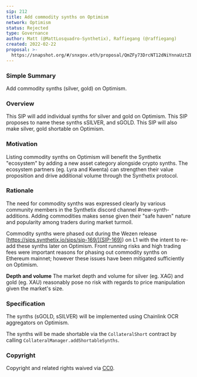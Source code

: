 ```yaml
---
sip: 212
title: Add commodity synths on Optimism
network: Optimism
status: Rejected
type: Governance
author: Matt (@MattLosquadro-Synthetix), Raffiegang (@raffiegang)
created: 2022-02-22
proposal: >-
  https://snapshot.org/#/snxgov.eth/proposal/QmZFy73DrcNT12dNiYnnaUztZBU4HLNxM8MYE7x4sbauyh
---
```


### Simple Summary

Add commodity synths (silver, gold) on Optimism.

### Overview

This SIP will add individual synths for silver and gold on Optimism. This SIP proposes to name these synths sSILVER, and sGOLD. This SIP will also make silver, gold shortable on Optimism.

### Motivation

Listing commodity synths on Optimism will benefit the Synthetix "ecosystem" by adding a new asset category alongside crypto synths. The ecosystem partners (eg. Lyra and Kwenta) can strengthen their value proposition and drive additional volume through the Synthetix protocol.

### Rationale

The need for commodity synths was expressed clearly by various community members in the Synthetix discord channel #new-synth-additions. Adding commodities makes sense given their "safe haven" nature and popularity among traders during market turmoil.

Commodity synths were phased out during the Wezen release [https://sips.synthetix.io/sips/sip-169/](SIP-169)) on L1 with the intent to re-add these synths later on Optimism. Front running risks and high trading fees were important reasons for phasing out commodity synths on Ethereum mainnet; however these issues have been mitigated sufficiently on Optimism.

**Depth and volume**
The market depth and volume for silver (eg. XAG) and gold (eg. XAU) reasonably pose no risk with regards to price manipulation given the market's size.

### Specification

The synths (sGOLD, sSILVER) will be implemented using Chainlink OCR aggregators on Optimism.

The synths will be made shortable via the `CollateralShort` contract by calling `CollateralManager.addShortableSynths`.

### Copyright

Copyright and related rights waived via [CC0](https://creativecommons.org/publicdomain/zero/1.0/).
